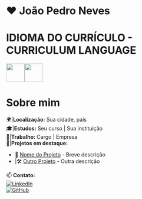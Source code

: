 # ❤️ João Pedro Neves

# IDIOMA DO CURRÍCULO - CURRICULUM LANGUAGE

<img src="https://camo.githubusercontent.com/8189b4f3b1213a1bccb4182fc4027648f0c1985dd2e918bdb16961c73b9c904f/68747470733a2f2f75706c6f61642e77696b696d656469612e6f72672f77696b6970656469612f636f6d6d6f6e732f7468756d622f302f30352f466c61675f6f665f4272617a696c2e7376672f3130303070782d466c61675f6f665f4272617a696c2e7376672e706e67" width="50px"><img src="https://camo.githubusercontent.com/5c841956cc786abc0ef34fb107550e0351cbcb38c5b24d0e1812d0b7986f23c4/68747470733a2f2f696d672e6672656570696b2e636f6d2f7665746f7265732d6772617469732f66756e646f2d64652d62616e64656972612d616d65726963616e612d6772756e67652d64657369676e2d706c616e6f5f32332d323134393430333239332e6a7067" width="50px">

# Sobre mim
🌍|**Localização:** Sua cidade, país  
🎓|**Estudos:** Seu curso | Sua instituição  
💼|**Trabalho:** Cargo | Empresa  
📌|**Projetos em destaque:**  
- 🚀 [Nome do Projeto](link-do-projeto) - Breve descrição  
- |🛠️ [Outro Projeto](link-do-projeto) - Outra descrição  

📫 **Contato:**  
[![LinkedIn](https://img.shields.io/badge/LinkedIn-000?style=flat&logo=linkedin&logoColor=0A66C2)](https://www.linkedin.com/in/seulinkedin/)  
[![GitHub](https://img.shields.io/badge/GitHub-000?style=flat&logo=github&logoColor=white)](https://github.com/seuusuario/)  
